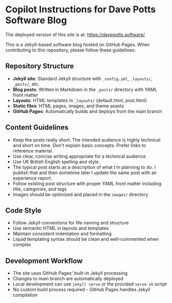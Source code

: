 # Copilot Instructions for Dave Potts Software Blog

The deployed version of this site is at: https://davepotts.software/

This is a Jekyll-based software blog hosted on GitHub Pages. When contributing to this repository, please follow these guidelines:

## Repository Structure
- **Jekyll site**: Standard Jekyll structure with `_config.yml`, `_layouts/`, `_posts/`, etc.
- **Blog posts**: Written in Markdown in the `_posts/` directory with YAML front matter
- **Layouts**: HTML templates in `_layouts/` (default.html, post.html)
- **Static files**: HTML pages, images, and theme assets
- **GitHub Pages**: Automatically builds and deploys from the main branch

## Content Guidelines
- Keep the posts really short. The intended audience is highly technical and short on time. Don't explain basic concepts. Prefer links to reference material. 
- Use clear, concise writing appropriate for a technical audience
- Use UK British English spelling and style.
- The typical post starts as a description of what I'm planning to do. I publish that and then sometime later I update the same post with an experience report.
- Follow existing post structure with proper YAML front matter including title, categories, and tags
- Images should be optimized and placed in the `images/` directory

## Code Style
- Follow Jekyll conventions for file naming and structure
- Use semantic HTML in layouts and templates
- Maintain consistent indentation and formatting
- Liquid templating syntax should be clean and well-commented when complex

## Development Workflow
- The site uses GitHub Pages' built-in Jekyll processing
- Changes to main branch are automatically deployed
- Local development can use `jekyll serve` or the provided `serve.sh` script
- No custom build process required - GitHub Pages handles Jekyll compilation
